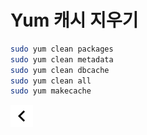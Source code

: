 # Yum 캐시 지우기

```bash
sudo yum clean packages
sudo yum clean metadata
sudo yum clean dbcache
sudo yum clean all
sudo yum makecache
```

[![back](../../resources/leftback.png)](../../index.md)